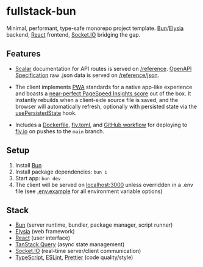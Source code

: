 # fullstack-bun

Minimal, performant, type-safe monorepo project template. [Bun](https://bun.sh)/[Elysia](https://elysiajs.com/) backend, [React](https://react.dev) frontend, [Socket.IO](https://socket.io) bridging the gap.

## Features

- [Scalar](https://guides.scalar.com) documentation for API routes is served on [/reference](https://fullstack-bun.fly.dev/reference). [OpenAPI Specification](https://swagger.io/specification) raw .json data is served on [/reference/json](https://fullstack-bun.fly.dev/reference/json).

- The client implements [PWA](https://developer.mozilla.org/en-US/docs/Web/Progressive_web_apps) standards for a native app-like experience and boasts a [near-perfect PageSpeed Insights score](https://pagespeed.web.dev) out of the box. It instantly rebuilds when a client-side source file is saved, and the browser will automatically refresh, optionally with persisted state via the [usePersistedState](https://github.com/cdleveille/fullstack-bun/blob/main/src/client/hooks/usePersistedState.ts) hook.

- Includes a [Dockerfile](https://github.com/cdleveille/fullstack-bun/blob/main/Dockerfile), [fly.toml](https://github.com/cdleveille/fullstack-bun/blob/main/fly.toml), and [GitHub workflow](https://github.com/cdleveille/fullstack-bun/blob/main/.github/workflows/deploy.yml) for deploying to [fly.io](https://fly.io) on pushes to the `main` branch.

## Setup

1. Install [Bun](https://bun.sh)
2. Install package dependencies: `bun i`
3. Start app: `bun dev`
4. The client will be served on [localhost:3000](http://localhost:3000) unless overridden in a .env file (see [.env.example](https://github.com/cdleveille/fullstack-bun/blob/main/.env.example) for all environment variable options)

## Stack

- [Bun](https://bun.sh) (server runtime, bundler, package manager, script runner)
- [Elysia](https://elysiajs.com/) (web framework)
- [React](https://react.dev) (user interface)
- [TanStack Query](https://tanstack.com/query) (async state management)
- [Socket.IO](https://socket.io) (real-time server/client communication)
- [TypeScript](https://www.typescriptlang.org), [ESLint](https://eslint.org), [Prettier](https://prettier.io) (code quality/style)

